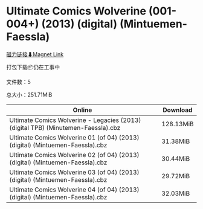 # Ultimate Comics Wolverine (001-004+) (2013) (digital) (Mintuemen-Faessla)

[磁力链接⬇Magnet Link](magnet:?xt=urn:btih:1054e9f4be0a4fb058694101825687a03275324c&dn=Ultimate%20Comics%20Wolverine%20%28001-004%2B%29%20%282013%29%20%28digital%29%20%28Mintuemen-Faessla%29)

打包下载📦仍在工事中

文件数：5

总大小：251.71MiB

Online | Download
--- | ---
Ultimate Comics Wolverine - Legacies (2013) (digital TPB) (Minutemen-Faessla).cbz | 128.13MiB
Ultimate Comics Wolverine 01 (of 04) (2013) (digital) (Mintuemen-Faessla).cbz | 31.38MiB
Ultimate Comics Wolverine 02 (of 04) (2013) (digital) (Mintuemen-Faessla).cbz | 30.44MiB
Ultimate Comics Wolverine 03 (of 04) (2013) (digital) (Mintuemen-Faessla).cbz | 29.72MiB
Ultimate Comics Wolverine 04 (of 04) (2013) (digital) (Mintuemen-Faessla).cbz | 32.03MiB